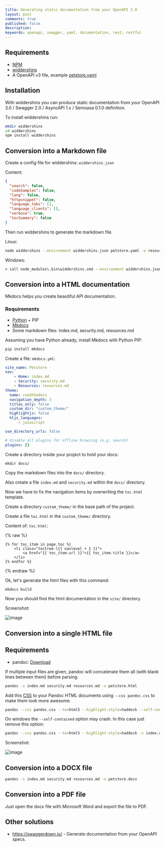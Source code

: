 ```yaml
---
title: Generating static documentation from your OpenAPI 3.0
layout: post
comments: true
published: false
description: 
keywords: openapi, swagger, yaml, documentation, rest, restful
---
```


## Requirements

* [NPM](https://nodejs.org/en/download/)
* [widdershins](https://github.com/Mermade/widdershins)
* A OpenAPI v3 file, example [petstore.yaml](https://raw.githubusercontent.com/OAI/OpenAPI-Specification/master/examples/v3.0/petstore.yaml)

## Installation

With widdershins you can produce static documentation from your OpenAPI 3.0 / Swagger 2.0 / AsyncAPI 1.x / Semoasa 0.1.0 definition.

To install widdershins run:

```bash
mkdir widdershins
cd widdershins
npm install widdershins
```

## Conversion into a Markdown file

Create a config file for widdershins: `widdershins.json`

Content:

```json
{
  "search": false,
  "codeSamples": false,
  "lang": false,
  "httpsnippet": false,
  "language_tabs": [],
  "language_clients": [],
  "verbose": true,
  "tocSummary": false
}
```

Then run widdershins to generate the markdown file.

Linux: 

```bash
node widdershins --environment widdershins.json petstore.yaml -o resources.md
```

Windows:

```cmd
> call node_modules\.bin\widdershins.cmd --environment widdershins.json petstore.yaml -o resources.md
```

## Conversion into a HTML documentation

Mkdocs helps you create beautiful API documentation.

### Requirements

* [Python](https://www.python.org/) + PIP
* [Mkdocs](https://pandoc.org/installing.html#windows)
* Some markdown files: index.md, security.md, resources.md

Assuming you have Python already, install Mkdocs with Python PIP:

```bash
pip install mkdocs
```

Create a file: `mkdocs.yml`:

```yml
site_name: Petstore
nav:
    - Home: index.md
    - Security: security.md
    - Resources: resources.md
theme:
  name: readthedocs
  navigation_depth: 3
  titles_only: false
  custom_dir: "custom_theme/"
  highlightjs: false
  hljs_languages:
      - javascript

use_directory_urls: false

# disable all plugins for offline browsing (e.g. search)
plugins: []
```

Create a directory inside your project to hold your docs:

```
mkdir docs/
```

Copy the markdown files into the `docs/` directory.

Also create a file `index.md` and `security.md` within the `docs/` directory.

Now we have to fix the navigation items by overwriting the `toc.html` template.

Create a directory `custom_theme/` in the base path of the project.

Create a file `toc.html` in the `custom_theme/` directory.

Content of: `toc.html`:

{% raw %}
```twig
{% for toc_item in page.toc %}
    <li class="toctree-l{{ navlevel + 1 }}">
        <a href="{{ toc_item.url }}">{{ toc_item.title }}</a>
    </li>  
{% endfor %}
```
{% endraw %}

Ok, let's generate the html files with this command:

```bash
mkdocs build
```

Now you should find the html documentation in the `site/` directory.

Screenshot:

![image](https://user-images.githubusercontent.com/781074/53407600-d283d200-39bc-11e9-8d8d-2b094fc4772e.png)


## Conversion into a single HTML file

## Requirements

* pandoc: [Download](https://pandoc.org/installing.html#windows)

If multiple input files are given, pandoc will concatenate them all (with blank lines between them) before parsing.

```bash
pandoc -s index.md security.md resources.md -o petstore.html
```

Add this [CSS](https://gist.github.com/killercup/5917178) to your Pandoc HTML documents using `--css pandoc.css` to make them look more awesome. 

```bash
pandoc --css pandoc.css --to=html5 --highlight-style=haddock --self-contained -s index.md security.md resources.md -o petstore.html
```

On windows the `--self-contained` option may crash. In this case just remove this option:

```bash
pandoc --css pandoc.css --to=html5 --highlight-style=haddock -s index.md security.md resources.md -o petstore.html
```

Screenshot:

![image](https://user-images.githubusercontent.com/781074/53409319-ed584580-39c0-11e9-8d34-6a3518ffd63b.png)


## Conversion into a DOCX file

```bash
pandoc -s index.md security.md resources.md -o petstore.docx
```

## Conversion into a PDF file

Just open the docx file with Microsoft Word and export the file to PDF.

## Other solutions

* <https://swaggerdown.io/> - Generate documentation from your OpenAPI specs.

